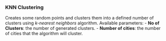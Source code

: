 ### KNN Clustering
Creates some random points and clusters them into a defined number of clusters using *k-nearest neighbors* algorithm.
Available parameters:
    - **No of Clusters**: the number of generated clusters.
    - **Number of cities**: the number of cities that the algorithm will cluster.

